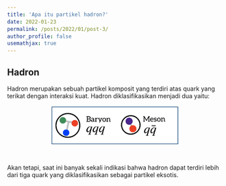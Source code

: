 ```yaml
---
title: 'Apa itu partikel hadron?'
date: 2022-01-23
permalink: /posts/2022/01/post-3/
author_profile: false
usemathjax: true
---
```


<h2>Hadron</h2>

Hadron merupakan sebuah partikel komposit yang terdiri atas quark yang terikat dengan interaksi kuat. 
Hadron diklasifikasikan menjadi dua yaitu:

<center><img src='/images/hadron.png' style="width:60%; margin-bottom: 25px;"></center>

Akan tetapi, saat ini banyak sekali indikasi bahwa hadron dapat terdiri lebih dari tiga quark yang diklasifikasikan sebagai partikel eksotis.



